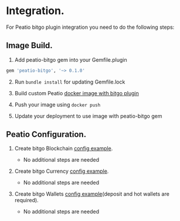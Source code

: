# Integration.

For Peatio bitgo plugin integration you need to do the following steps:

## Image Build.

1. Add peatio-bitgo gem into your Gemfile.plugin
```ruby
gem 'peatio-bitgo', '~> 0.1.0'
```

2. Run `bundle install` for updating Gemfile.lock

3. Build custom Peatio [docker image with bitgo plugin](https://github.com/rubykube/peatio/blob/master/docs/plugins.md#build)

4. Push your image using `docker push`

5. Update your deployment to use image with peatio-bitgo gem

## Peatio Configuration.

1. Create bitgo Blockchain [config example](../config/blockchains.yml).
    * No additional steps are needed

2. Create bitgo Currency [config example](../config/currencies.yml).
    * No additional steps are needed

3. Create bitgo Wallets [config example](../config/wallets.yml)(deposit and hot wallets are required).
    * No additional steps are needed
